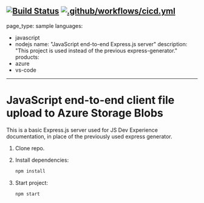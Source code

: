 [![Build Status](https://dev.azure.com/ngchoonkhon/Trials/_apis/build/status%2Fckng0221.js-e2e-express-server?branchName=main)](https://dev.azure.com/ngchoonkhon/Trials/_build/latest?definitionId=9&branchName=main)
[![.github/workflows/cicd.yml](https://github.com/ckng0221/js-e2e-express-server/actions/workflows/cicd.yml/badge.svg)](https://github.com/ckng0221/js-e2e-express-server/actions/workflows/cicd.yml)
---
page_type: sample
languages:
- javascript
- nodejs
name: "JavaScript end-to-end Express.js server"
description: "This project is used instead of the previous express-generator."
products:
- azure
- vs-code
---

# JavaScript end-to-end client file upload to Azure Storage Blobs

This is a basic Express.js server used for JS Dev Experience documentation, in place of the previously used express generator. 

1. Clone repo.

1. Install dependencies: 

    ```bash
    npm install
    ```

1. Start project: 

    ```bash
    npm start
    ```
